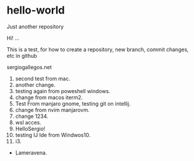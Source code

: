 # hello-world
Just another repository

Hi! ...

This is a test, for how to create a repository, new branch, commit changes, etc in github

sergiogallegos.net

1. second test from mac.
1. another change.
1. testing again from poweshell windows.
1. change from macos iterm2.
1. Test From manjaro gnome, testing git on intellij.
1. change from nvim manjarovm.
1. change 1234.
1. wsl acces.
1. HelloSergio!
1. testing IJ Ide from Windwos10.
1. i3.

-  Lameravena.
